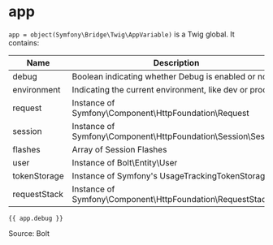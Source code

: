 # app

`app = object(Symfony\Bridge\Twig\AppVariable)` is a Twig global. It contains:

| Name | Description |
|---|---|
|debug | Boolean indicating whether Debug is enabled or not
|environment | Indicating the current environment, like dev or prod
|request	|Instance of Symfony\Component\HttpFoundation\Request
|session	|Instance of Symfony\Component\HttpFoundation\Session\Session
|flashes	|Array of Session Flashes
|user	|Instance of Bolt\Entity\User
|tokenStorage	|Instance of Symfony's UsageTrackingTokenStorage
|requestStack	|Instance of Symfony\Component\HttpFoundation\RequestStack

```twig
{{ app.debug }}
```

Source: Bolt